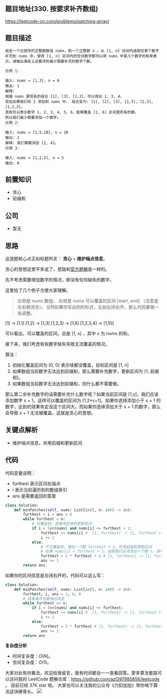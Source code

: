 ## 题目地址(330. 按要求补齐数组)

https://leetcode-cn.com/problems/patching-array/

## 题目描述

```
给定一个已排序的正整数数组 nums，和一个正整数 n 。从 [1, n] 区间内选取任意个数字补充到 nums 中，使得 [1, n] 区间内的任何数字都可以用 nums 中某几个数字的和来表示。请输出满足上述要求的最少需要补充的数字个数。

示例 1:

输入: nums = [1,3], n = 6
输出: 1
解释:
根据 nums 里现有的组合 [1], [3], [1,3]，可以得出 1, 3, 4。
现在如果我们将 2 添加到 nums 中， 组合变为: [1], [2], [3], [1,3], [2,3], [1,2,3]。
其和可以表示数字 1, 2, 3, 4, 5, 6，能够覆盖 [1, 6] 区间里所有的数。
所以我们最少需要添加一个数字。
示例 2:

输入: nums = [1,5,10], n = 20
输出: 2
解释: 我们需要添加 [2, 4]。
示例 3:

输入: nums = [1,2,2], n = 5
输出: 0

```

## 前置知识

- 贪心
- 前缀和

## 公司

- 暂无

## 思路

这道题核心点正如标题所言： **贪心** + **维护端点信息**。

贪心的思想这里不多说了，思路和[官方题解](https://leetcode-cn.com/problems/patching-array/solution/an-yao-qiu-bu-qi-shu-zu-by-leetcode-solu-klp1/)是一样的。

先不考虑需要增加数字的情况，即没有任何缺失的数字。

这里给了几个例子方便大家理解。

> 左侧是 nums 数组， 右侧是 nums 可以覆盖的区间 [start, end] （注意是左右都闭合）。当然如果你写出别的形式，比如左闭右开，那么代码要做一些调整。

[1] -> [1,1]
[1,2] -> [1,3]
[1,2,3] -> [1,6]
[1,2,3,4] -> [1,10]

可以看出，可以覆盖的区间，总是 [1, x] ，其中 x 为 nums 的和。

接下来，我们考虑有些数字缺失导致无法覆盖的情况。

算法：

1. 初始化覆盖区间为 [0, 0] 表示啥都没覆盖，目标区间是 [1, n]
2. 如果数组当前数字无法达到前缀和，那么需要补充数字，更新区间为 [1, 前缀和]。
3. 如果数组当前数字无法达到前缀和，则什么都不需要做。

那么第二步补充数字的话需要补充什么数字呢？如果当前区间是 [1,x]，我们应该添加数字 x + 1，这样可以覆盖的区间为 [1,2*x+1]。如果你选择添加小于 x + 1 的数字，达到的效果肯定没这个区间大。而如果你选择添加大于 x + 1 的数字，那么会导致 x + 1 无法被覆盖。这就是贪心的思想。

## 关键点解析

- 维护端点信息，并用前缀和更新区间

## 代码

代码变量说明：

- furthest 表示区间右端点
- i 表示当前遍历到的数组索引
- ans 是需要返回的答案

```py
class Solution:
    def minPatches(self, nums: List[int], n: int) -> int:
        furthest = i = ans = 0
        while furthest < n:
            # 可覆盖到，直接用前缀和更新区间
            if i < len(nums) and nums[i] <= furthest + 1:
                furthest += nums[i] #  [1, furthest] -> [1, furthest + nums[i]]
                i += 1
            else:
                # 不可覆盖到，增加一个数 furthest + 1，并用前缀和更新区间
                # 如果 nums[i] > furthest + 1，说明我们必须添加一个数 x，其中 1 <= x <= furthest + 1，从贪心的角度我们应该选择  furthest + 1，这在前面已经讲过
                furthest = 2 * furthest + 1 # [1, furthest] -> [1, furthest + furthest + 1]
                ans += 1
        return ans

```

如果你的区间信息是左闭右开的，代码可以这么写：

```py
class Solution:
    def minPatches(self, nums: List[int], n: int) -> int:
        furthest, i, ans = 1, 0, 0
        # 结束条件也要相应改变
        while furthest <= n:
            if i < len(nums) and nums[i] <= furthest:
                furthest += nums[i] #  [1, furthest) -> [1, furthest + nums[i])
                i += 1
            else:
                furthest = 2 * furthest # [1, furthest) -> [1, furthest + furthest)
                ans += 1
        return ans
```

**复杂度分析**

- 时间复杂度：$O(N)$。
- 空间复杂度：$O(1)$。

大家对此有何看法，欢迎给我留言，我有时间都会一一查看回答。更多算法套路可以访问我的 LeetCode 题解仓库：https://github.com/azl397985856/leetcode 。 目前已经 37K star 啦。
大家也可以关注我的公众号《力扣加加》带你啃下算法这块硬骨头。
![](https://tva1.sinaimg.cn/large/007S8ZIlly1gfcuzagjalj30p00dwabs.jpg)
